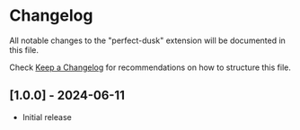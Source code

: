 # Changelog

All notable changes to the "perfect-dusk" extension will be documented in this file.

Check [Keep a Changelog](https://keepachangelog.com/) for recommendations on how to structure this file.

## [1.0.0] - 2024-06-11

- Initial release
